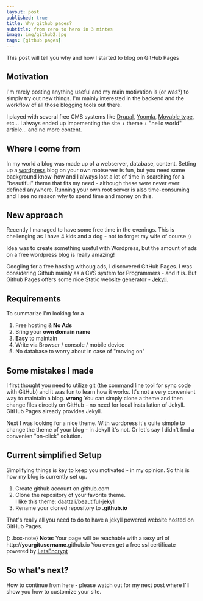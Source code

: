 ```yaml
---
layout: post
published: true
title: Why github pages?
subtitle: from zero to hero in 3 mintes
image: img/github2.jpg
tags: [github pages]
---
```

This post will tell you why and how I started to blog on GitHub Pages

## Motivation
I'm rarely posting anything useful and my main motivation is (or was?) to simply try out new things. I'm mainly interested in the backend and the workflow of all those blogging tools out there.

I played with several free CMS systems like [Drupal](https://www.drupal.org), [Yoomla](https://www.joomla.org), [Movable type](https://movabletype.com), etc...
I always ended up impementing the site + theme + "hello world" article... and no more content.

## Where I come from
In my world a blog was made up of a webserver, database, content.
Setting up a [wordpress](http://www.wordpress.com) blog on your own rootserver is fun, but you need some background know-how and I always lost a lot of time in searching for a "beautiful" theme that fits my need - although these were never ever defined anywhere.
Running your own root server is also time-consuming and I see no reason why to spend time and money on this.

## New approach
Recently I managed to have some free time in the evenings. This is chellenging as I have 4 kids and a dog - not to forget my wife of course ;)

Idea was to create something useful with Wordpress, but the amount of ads on a free wordpress blog is really amazing!

Googling for a free hosting withoug ads, I discovered GitHub Pages.
I was considering Github mainly as a CVS system for Programmers - and it is.
But Github Pages offers some nice Static website generator - [Jekyll](http://jekyllrb.com).

## Requirements
To summarize I'm looking for a 
1. Free hosting & **No Ads**
3. Bring your **own domain name**
4. **Easy** to maintain
5. Write via Browser / console / mobile device
6. No database to worry about in case of "moving on"

## Some mistakes I made

I first thought you need to utilize git (the command line tool for sync code with GitHub) and it was fun to learn how it works. It's not a very convenient way to maintain a blog.
**wrong**
You can simply clone a theme and then change files directly on GitHub - no need for local installation of Jekyll.
GitHub Pages already provides Jekyll.

Next I was looking for a nice theme. With wordpress it's quite simple to change the theme of your blog - in Jekyll it's not. Or let's say I didn't find a convenien "on-click" solution.

## Current simplified Setup

Simplifying things is key to keep you motivated - in my opinion.
So this is how my blog is currently set up.

1. Create github account on github.com
2. Clone the repository of your favorite theme.  
I like this theme: [daattali/beautiful-jekyll](https://github.com/daattali/beautiful-jekyll)
3. Rename your cloned repository to **<yourgitusername>.github.io**
  
That's really all you need to do to have a jekyll powered website hosted on GitHub Pages.

{: .box-note}
**Note:** Your page will be reachable with a sexy url of http://**yourgitusername**.github.io
You even get a free ssl certificate powered by [LetsEncrypt](https://letsencrypt.org)

## So what's next?
How to continue from here - please watch out for my next post where I'll show you how to customize your site.

